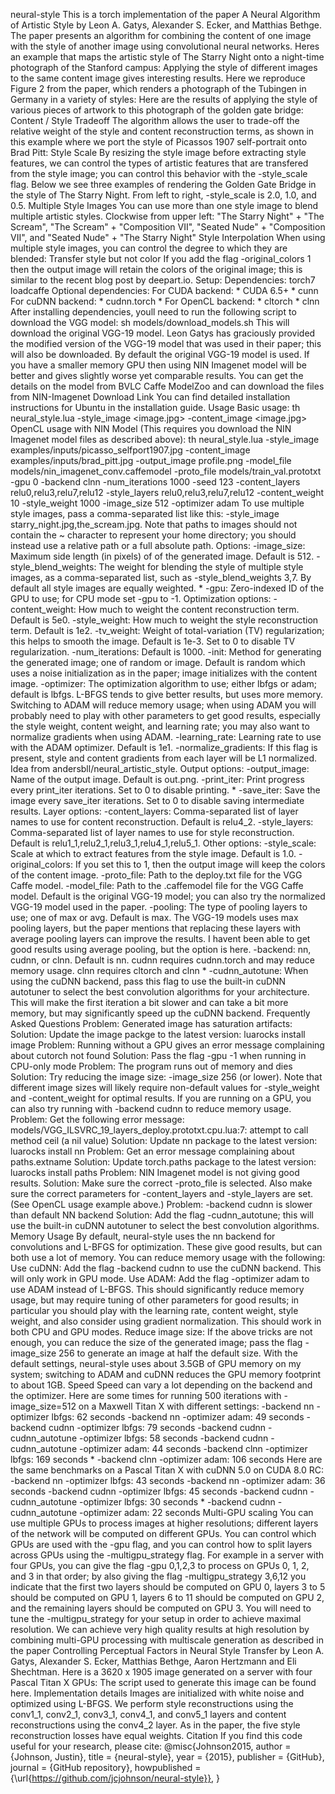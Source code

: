 neural-style This is a torch implementation of the paper A Neural Algorithm of Artistic Style by Leon A. Gatys, Alexander S. Ecker, and Matthias Bethge. The paper presents an algorithm for combining the content of one image with the style of another image using convolutional neural networks. Heres an example that maps the artistic style of The Starry Night onto a night-time photograph of the Stanford campus: Applying the style of different images to the same content image gives interesting results. Here we reproduce Figure 2 from the paper, which renders a photograph of the Tubingen in Germany in a variety of styles: Here are the results of applying the style of various pieces of artwork to this photograph of the golden gate bridge: Content / Style Tradeoff The algorithm allows the user to trade-off the relative weight of the style and content reconstruction terms, as shown in this example where we port the style of Picassos 1907 self-portrait onto Brad Pitt: Style Scale By resizing the style image before extracting style features, we can control the types of artistic features that are transfered from the style image; you can control this behavior with the -style_scale flag. Below we see three examples of rendering the Golden Gate Bridge in the style of The Starry Night. From left to right, -style_scale is 2.0, 1.0, and 0.5. Multiple Style Images You can use more than one style image to blend multiple artistic styles. Clockwise from upper left: "The Starry Night" + "The Scream", "The Scream" + "Composition VII", "Seated Nude" + "Composition VII", and "Seated Nude" + "The Starry Night" Style Interpolation When using multiple style images, you can control the degree to which they are blended: Transfer style but not color If you add the flag -original_colors 1 then the output image will retain the colors of the original image; this is similar to the recent blog post by deepart.io. Setup: Dependencies: torch7 loadcaffe Optional dependencies: For CUDA backend: * CUDA 6.5+ * cunn For cuDNN backend: * cudnn.torch * For OpenCL backend: * cltorch * clnn After installing dependencies, youll need to run the following script to download the VGG model: sh models/download_models.sh This will download the original VGG-19 model. Leon Gatys has graciously provided the modified version of the VGG-19 model that was used in their paper; this will also be downloaded. By default the original VGG-19 model is used. If you have a smaller memory GPU then using NIN Imagenet model will be better and gives slightly worse yet comparable results. You can get the details on the model from BVLC Caffe ModelZoo and can download the files from NIN-Imagenet Download Link You can find detailed installation instructions for Ubuntu in the installation guide. Usage Basic usage: th neural_style.lua -style_image <image.jpg> -content_image <image.jpg> OpenCL usage with NIN Model (This requires you download the NIN Imagenet model files as described above): th neural_style.lua -style_image examples/inputs/picasso_selfport1907.jpg -content_image examples/inputs/brad_pitt.jpg -output_image profile.png -model_file models/nin_imagenet_conv.caffemodel -proto_file models/train_val.prototxt -gpu 0 -backend clnn -num_iterations 1000 -seed 123 -content_layers relu0,relu3,relu7,relu12 -style_layers relu0,relu3,relu7,relu12 -content_weight 10 -style_weight 1000 -image_size 512 -optimizer adam To use multiple style images, pass a comma-separated list like this: -style_image starry_night.jpg,the_scream.jpg. Note that paths to images should not contain the ~ character to represent your home directory; you should instead use a relative path or a full absolute path. Options: -image_size: Maximum side length (in pixels) of of the generated image. Default is 512. -style_blend_weights: The weight for blending the style of multiple style images, as a comma-separated list, such as -style_blend_weights 3,7. By default all style images are equally weighted. * -gpu: Zero-indexed ID of the GPU to use; for CPU mode set -gpu to -1. Optimization options: -content_weight: How much to weight the content reconstruction term. Default is 5e0. -style_weight: How much to weight the style reconstruction term. Default is 1e2. -tv_weight: Weight of total-variation (TV) regularization; this helps to smooth the image. Default is 1e-3. Set to 0 to disable TV regularization. -num_iterations: Default is 1000. -init: Method for generating the generated image; one of random or image. Default is random which uses a noise initialization as in the paper; image initializes with the content image. -optimizer: The optimization algorithm to use; either lbfgs or adam; default is lbfgs. L-BFGS tends to give better results, but uses more memory. Switching to ADAM will reduce memory usage; when using ADAM you will probably need to play with other parameters to get good results, especially the style weight, content weight, and learning rate; you may also want to normalize gradients when using ADAM. -learning_rate: Learning rate to use with the ADAM optimizer. Default is 1e1. -normalize_gradients: If this flag is present, style and content gradients from each layer will be L1 normalized. Idea from andersbll/neural_artistic_style. Output options: -output_image: Name of the output image. Default is out.png. -print_iter: Print progress every print_iter iterations. Set to 0 to disable printing. * -save_iter: Save the image every save_iter iterations. Set to 0 to disable saving intermediate results. Layer options: -content_layers: Comma-separated list of layer names to use for content reconstruction. Default is relu4_2. -style_layers: Comma-separated list of layer names to use for style reconstruction. Default is relu1_1,relu2_1,relu3_1,relu4_1,relu5_1. Other options: -style_scale: Scale at which to extract features from the style image. Default is 1.0. -original_colors: If you set this to 1, then the output image will keep the colors of the content image. -proto_file: Path to the deploy.txt file for the VGG Caffe model. -model_file: Path to the .caffemodel file for the VGG Caffe model. Default is the original VGG-19 model; you can also try the normalized VGG-19 model used in the paper. -pooling: The type of pooling layers to use; one of max or avg. Default is max. The VGG-19 models uses max pooling layers, but the paper mentions that replacing these layers with average pooling layers can improve the results. I havent been able to get good results using average pooling, but the option is here. -backend: nn, cudnn, or clnn. Default is nn. cudnn requires cudnn.torch and may reduce memory usage. clnn requires cltorch and clnn * -cudnn_autotune: When using the cuDNN backend, pass this flag to use the built-in cuDNN autotuner to select the best convolution algorithms for your architecture. This will make the first iteration a bit slower and can take a bit more memory, but may significantly speed up the cuDNN backend. Frequently Asked Questions Problem: Generated image has saturation artifacts: Solution: Update the image packge to the latest version: luarocks install image Problem: Running without a GPU gives an error message complaining about cutorch not found Solution: Pass the flag -gpu -1 when running in CPU-only mode Problem: The program runs out of memory and dies Solution: Try reducing the image size: -image_size 256 (or lower). Note that different image sizes will likely require non-default values for -style_weight and -content_weight for optimal results. If you are running on a GPU, you can also try running with -backend cudnn to reduce memory usage. Problem: Get the following error message: models/VGG_ILSVRC_19_layers_deploy.prototxt.cpu.lua:7: attempt to call method ceil (a nil value) Solution: Update nn package to the latest version: luarocks install nn Problem: Get an error message complaining about paths.extname Solution: Update torch.paths package to the latest version: luarocks install paths Problem: NIN Imagenet model is not giving good results. Solution: Make sure the correct -proto_file is selected. Also make sure the correct parameters for -content_layers and -style_layers are set. (See OpenCL usage example above.) Problem: -backend cudnn is slower than default NN backend Solution: Add the flag -cudnn_autotune; this will use the built-in cuDNN autotuner to select the best convolution algorithms. Memory Usage By default, neural-style uses the nn backend for convolutions and L-BFGS for optimization. These give good results, but can both use a lot of memory. You can reduce memory usage with the following: Use cuDNN: Add the flag -backend cudnn to use the cuDNN backend. This will only work in GPU mode. Use ADAM: Add the flag -optimizer adam to use ADAM instead of L-BFGS. This should significantly reduce memory usage, but may require tuning of other parameters for good results; in particular you should play with the learning rate, content weight, style weight, and also consider using gradient normalization. This should work in both CPU and GPU modes. Reduce image size: If the above tricks are not enough, you can reduce the size of the generated image; pass the flag -image_size 256 to generate an image at half the default size. With the default settings, neural-style uses about 3.5GB of GPU memory on my system; switching to ADAM and cuDNN reduces the GPU memory footprint to about 1GB. Speed Speed can vary a lot depending on the backend and the optimizer. Here are some times for running 500 iterations with -image_size=512 on a Maxwell Titan X with different settings: -backend nn -optimizer lbfgs: 62 seconds -backend nn -optimizer adam: 49 seconds -backend cudnn -optimizer lbfgs: 79 seconds -backend cudnn -cudnn_autotune -optimizer lbfgs: 58 seconds -backend cudnn -cudnn_autotune -optimizer adam: 44 seconds -backend clnn -optimizer lbfgs: 169 seconds * -backend clnn -optimizer adam: 106 seconds Here are the same benchmarks on a Pascal Titan X with cuDNN 5.0 on CUDA 8.0 RC: -backend nn -optimizer lbfgs: 43 seconds -backend nn -optimizer adam: 36 seconds -backend cudnn -optimizer lbfgs: 45 seconds -backend cudnn -cudnn_autotune -optimizer lbfgs: 30 seconds * -backend cudnn -cudnn_autotune -optimizer adam: 22 seconds Multi-GPU scaling You can use multiple GPUs to process images at higher resolutions; different layers of the network will be computed on different GPUs. You can control which GPUs are used with the -gpu flag, and you can control how to split layers across GPUs using the -multigpu_strategy flag. For example in a server with four GPUs, you can give the flag -gpu 0,1,2,3 to process on GPUs 0, 1, 2, and 3 in that order; by also giving the flag -multigpu_strategy 3,6,12 you indicate that the first two layers should be computed on GPU 0, layers 3 to 5 should be computed on GPU 1, layers 6 to 11 should be computed on GPU 2, and the remaining layers should be computed on GPU 3. You will need to tune the -multigpu_strategy for your setup in order to achieve maximal resolution. We can achieve very high quality results at high resolution by combining multi-GPU processing with multiscale generation as described in the paper Controlling Perceptual Factors in Neural Style Transfer by Leon A. Gatys, Alexander S. Ecker, Matthias Bethge, Aaron Hertzmann and Eli Shechtman. Here is a 3620 x 1905 image generated on a server with four Pascal Titan X GPUs: The script used to generate this image can be found here. Implementation details Images are initialized with white noise and optimized using L-BFGS. We perform style reconstructions using the conv1_1, conv2_1, conv3_1, conv4_1, and conv5_1 layers and content reconstructions using the conv4_2 layer. As in the paper, the five style reconstruction losses have equal weights. Citation If you find this code useful for your research, please cite: @misc{Johnson2015, author = {Johnson, Justin}, title = {neural-style}, year = {2015}, publisher = {GitHub}, journal = {GitHub repository}, howpublished = {\url{https://github.com/jcjohnson/neural-style}}, }